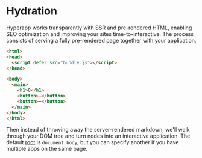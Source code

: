 # Hydration

Hyperapp works transparently with SSR and pre-rendered HTML, enabling SEO optimization and improving your sites time-to-interactive. The process consists of serving a fully pre-rendered page together with your application.

```html
<html>
<head>
  <script defer src="bundle.js"></script>
</head>

<body>
  <main>
    <h1>0</h1>
    <button>–</button>
    <button>+</button>
  </main>
</body>
</html>
```

Then instead of throwing away the server-rendered markdown, we'll walk through your DOM tree and turn nodes into an interactive application. The default [root](/docs/root.md) is `document.body`, but you can specify another if you have multiple apps on the same page.
